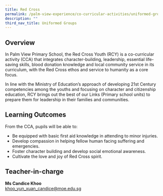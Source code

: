 ```yaml
---
title: Red Cross
permalink: /palm-view-experience/co-curricular-activities/uniformed-groups/red-cross/
description: ""
third_nav_title: Uniformed Groups
---
```

Overview
--------

In Palm View Primary School, the Red Cross Youth (RCY) is a co-curricular activity (CCA) that integrates character-building, leadership, essential life-saving skills, blood donation knowledge and local community service in its curriculum, with the Red Cross ethos and service to humanity as a core focus.

In line with the Ministry of Education’s approach of developing 21st Century competencies among the youths and focusing on character and citizenship education, RCY brings out the best of our Links (Primary school units) to prepare them for leadership in their families and communities. 

Learning Outcomes
-----------------

From the CCA, pupils will be able to:

* Be equipped with basic first aid knowledge in attending to minor injuries.
* Develop compassion in helping fellow human facing suffering and emergencies.
* Foster character building and develop social emotional awareness.
* Cultivate the love and joy of Red Cross spirit.

Teacher-in-charge
-----------------

**Ms Candice Khoo**<br>
[khoo_yun_xuan_candice@moe.edu.sg](mailto:khoo_yun_xuan_candice@moe.edu.sg)